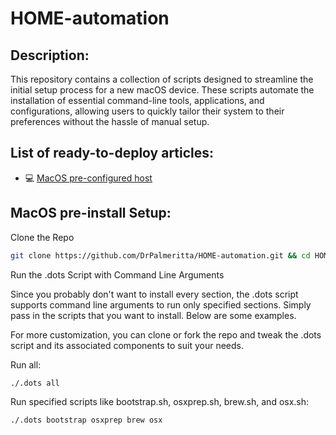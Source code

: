 # HOME-automation

## Description:

This repository contains a collection of scripts designed to streamline the initial setup process for a new macOS device. These scripts automate the installation of essential command-line tools, applications, and configurations, allowing users to quickly tailor their system to their preferences without the hassle of manual setup.


## List of ready-to-deploy articles:

- 💻 [MacOS pre-configured host](#MacOS/)


## MacOS pre-install Setup:

Clone the Repo

```bash
git clone https://github.com/DrPalmeritta/HOME-automation.git && cd HOME-automation
```

Run the .dots Script with Command Line Arguments

Since you probably don't want to install every section, the .dots script supports command line arguments to run only specified sections. Simply pass in the scripts that you want to install. Below are some examples.

For more customization, you can clone or fork the repo and tweak the .dots script and its associated components to suit your needs.

Run all:

```bash
./.dots all
```

Run specified scripts like bootstrap.sh, osxprep.sh, brew.sh, and osx.sh:

```bash
./.dots bootstrap osxprep brew osx
```
